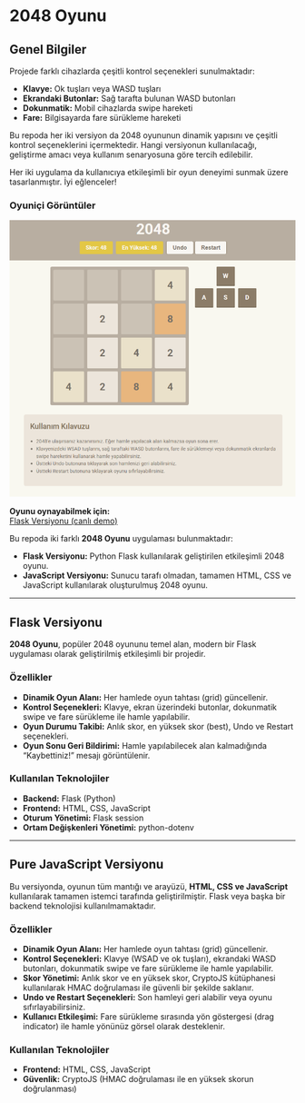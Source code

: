 # 2048 Oyunu

## Genel Bilgiler
Projede farklı cihazlarda çeşitli kontrol seçenekleri sunulmaktadır:

- **Klavye:** Ok tuşları veya WASD tuşları
- **Ekrandaki Butonlar:** Sağ tarafta bulunan WASD butonları
- **Dokunmatik:** Mobil cihazlarda swipe hareketi
- **Fare:** Bilgisayarda fare sürükleme hareketi

Bu repoda her iki versiyon da 2048 oyununun dinamik yapısını ve çeşitli kontrol seçeneklerini içermektedir. Hangi versiyonun kullanılacağı, geliştirme amacı veya kullanım senaryosuna göre tercih edilebilir.

Her iki uygulama da kullanıcıya etkileşimli bir oyun deneyimi sunmak üzere tasarlanmıştır. İyi eğlenceler!

### Oyuniçi Görüntüler

![Game Play](https://github.com/kgeckin/game2048/blob/b1b9b5b9a12d8674ccc5d1d7c8ffce061a44b9b9/images/gameplay.png)

**Oyunu oynayabilmek için:**  
[Flask Versiyonu (canlı demo)](https://web.itu.edu.tr/~geckin19/)

Bu repoda iki farklı **2048 Oyunu** uygulaması bulunmaktadır:

- **Flask Versiyonu:** Python Flask kullanılarak geliştirilen etkileşimli 2048 oyunu.
- **JavaScript Versiyonu:** Sunucu tarafı olmadan, tamamen HTML, CSS ve JavaScript kullanılarak oluşturulmuş 2048 oyunu.

---

## Flask Versiyonu

**2048 Oyunu**, popüler 2048 oyununu temel alan, modern bir Flask uygulaması olarak geliştirilmiş etkileşimli bir projedir.  

### Özellikler

- **Dinamik Oyun Alanı:** Her hamlede oyun tahtası (grid) güncellenir.
- **Kontrol Seçenekleri:** Klavye, ekran üzerindeki butonlar, dokunmatik swipe ve fare sürükleme ile hamle yapılabilir.
- **Oyun Durumu Takibi:** Anlık skor, en yüksek skor (best), Undo ve Restart seçenekleri.
- **Oyun Sonu Geri Bildirimi:** Hamle yapılabilecek alan kalmadığında “Kaybettiniz!” mesajı görüntülenir.

### Kullanılan Teknolojiler

- **Backend:** Flask (Python)
- **Frontend:** HTML, CSS, JavaScript
- **Oturum Yönetimi:** Flask session
- **Ortam Değişkenleri Yönetimi:** python-dotenv

---

## Pure JavaScript Versiyonu

Bu versiyonda, oyunun tüm mantığı ve arayüzü, **HTML, CSS ve JavaScript** kullanılarak tamamen istemci tarafında geliştirilmiştir. Flask veya başka bir backend teknolojisi kullanılmamaktadır.

### Özellikler

- **Dinamik Oyun Alanı:** Her hamlede oyun tahtası (grid) güncellenir.
- **Kontrol Seçenekleri:** Klavye (WSAD ve ok tuşları), ekrandaki WASD butonları, dokunmatik swipe ve fare sürükleme ile hamle yapılabilir.
- **Skor Yönetimi:** Anlık skor ve en yüksek skor, CryptoJS kütüphanesi kullanılarak HMAC doğrulaması ile güvenli bir şekilde saklanır.
- **Undo ve Restart Seçenekleri:** Son hamleyi geri alabilir veya oyunu sıfırlayabilirsiniz.
- **Kullanıcı Etkileşimi:** Fare sürükleme sırasında yön göstergesi (drag indicator) ile hamle yönünüz görsel olarak desteklenir.

### Kullanılan Teknolojiler

- **Frontend:** HTML, CSS, JavaScript
- **Güvenlik:** CryptoJS (HMAC doğrulaması ile en yüksek skorun doğrulanması)




